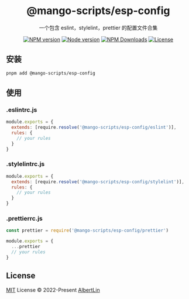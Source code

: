 <h1 align="center">
@mango-scripts/esp-config
</h1>
<p align="center">
一个包含 eslint，stylelint，prettier 的配置文件合集
<p>
<p align="center">
<a href="https://www.npmjs.com/package/@mango-scripts/esp-config" target="__blank" rel="noopener noreferrer"><img src="https://img.shields.io/npm/v/@mango-scripts/esp-config?label=" alt="NPM version"></a>
<a href="https://www.npmjs.com/package/@mango-scripts/esp-config" target="__blank" rel="noopener noreferrer"><img src="https://img.shields.io/node/v/@mango-scripts/esp-config" alt="Node version"></a>
<a href="https://www.npmjs.com/package/@mango-scripts/esp-config" target="__blank" rel="noopener noreferrer"><img alt="NPM Downloads" src="https://img.shields.io/npm/dt/@mango-scripts/esp-config"></a>
<a href="./LICENSE" target="__blank" rel="noopener noreferrer"><img alt="License" src="https://img.shields.io/github/license/Albertlin0923/mango-scripts"></a>
</p>

## 安装

```bash
pnpm add @mango-scripts/esp-config
```

## 使用

### .eslintrc.js

```js
module.exports = {
  extends: [require.resolve('@mango-scripts/esp-config/eslint')],
  rules: {
    // your rules
  }
}
```

### .stylelintrc.js

```js
module.exports = {
  extends: [require.resolve('@mango-scripts/esp-config/stylelint')],
  rules: {
    // your rules
  }
}
```

### .prettierrc.js

```js
const prettier = require('@mango-scripts/esp-config/prettier')

module.exports = {
  ...prettier
  // your rules
}
```

## License

[MIT](./LICENSE) License © 2022-Present [AlbertLin](https://github.com/AlbertLin0923)
